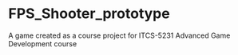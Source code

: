 # FPS_Shooter_prototype
A game created as a course project for ITCS-5231 Advanced Game Development course
